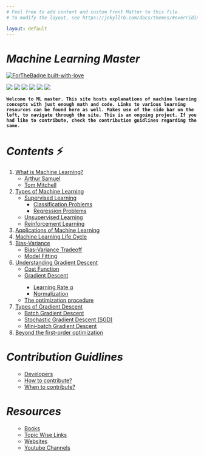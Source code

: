 ```yaml
---
# Feel free to add content and custom Front Matter to this file.
# To modify the layout, see https://jekyllrb.com/docs/themes/#overriding-theme-defaults

layout: default
---
```

# ***Machine Learning Master***
[![ForTheBadge built-with-love](http://ForTheBadge.com/images/badges/built-with-love.svg)](https://github.com/NvsYashwanth)

![](https://badgen.net/badge/Code/Python/blue?icon=https://simpleicons.org/icons/python.svg&labelColor=cyan&label)    ![](https://badgen.net/badge/Library/ScikitLearn/blue?icon=https://upload.wikimedia.org/wikipedia/commons/0/05/Scikit_learn_logo_small.svg&labelColor=cyan&label)    ![](https://badgen.net/badge/Tools/pandas/blue?icon=https://simpleicons.org/icons/pandas.svg&labelColor=cyan&label)       ![](https://badgen.net/badge/Tools/numpy/blue?icon=https://upload.wikimedia.org/wikipedia/commons/1/1a/NumPy_logo.svg&labelColor=cyan&label)        ![](https://badgen.net/badge/Tools/matplotlib/blue?icon=https://upload.wikimedia.org/wikipedia/en/5/56/Matplotlib_logo.svg&labelColor=cyan&label)    ![](https://badgen.net/badge/icon/JupyterNotebook?icon=awesome&label)

**`Welcome to ML master.
This site hosts explanations of machine learning concepts with just enough math and code.
Links to various learning resources can be found here as well.
Makes use of the side bar on the left, to navigate through the site.
This is an ongoing project. If you had like to contribute, check the contribution guidlines regarding the same.`**


# ***Contents*** :zap:
<ol>
 <li><a href='mlwhat/#1-what-is-machine-learning'>What is Machine Learning?</a>
  <ul>
   <li><a href='mlwhat/#arthur-samuel-1959'>Arthur Samuel</a></li>
   <li><a href='mlwhat/#tom-mitchell1997'>Tom Mitchell</a></li>
  </ul>
 </li>
 
   <li><a href='mltype/#2-types-of-machine-learning'>Types of Machine Learning</a>
   <ul>
    <li><a href='mltype/#supervised-learning'>Supervised Learning</a>
     <ul>
       <li><a href='mltype/#classification-problems'>Classification Problems</a></li>
       <li><a href='mltype/#regression-problems'>Regression Problems</a></li>
     </ul>
    </li>
    <li><a href='mltype/#unsupervised-learning'>Unsupervised Learning</a></li>
    <li><a href='mltype/#reinforcement-learning'>Reinforcement Learning</a></li>
   </ul>
 </li>

 <li><a href='mlapp/#3-applications-of-machine-learning'>Applications of Machine Learning</a></li>
  
 <li><a href='mlcycle/#4-machine-learning-life-cycle'>Machine Learning Life Cycle</a></li>
 
 <li><a href="bv/#5-bias-variance">Bias-Variance</a>
  <ul>
   <li><a href='bv/#bias-variance-trade-off'>Bias-Variance Tradeoff</a></li>
   <li><a href='bv/#model-fitting'>Model Fitting</a></li>
  </ul>
 </li>
 
  <li><a href="ugd/#6-understanding-gradient-descent">Understanding Gradient Descent</a>
  <ul>
   <li><a href='ugd/#cost-function'>Cost Function</a></li>
   <li><a href='ugd/#gradient-descent'>Gradient Descent</a></li>
     <ul>
      <li><a href='ugd/#learning-rate-α'>Learning Rate α</a></li>
      <li><a href='ugd/#normalization'>Normalization</a></li>
  </ul>
   
   <li><a href='ugd/#the-optimization-procedure'>The optimization procedure</a></li>
  </ul>
 </li>
 
 <li><a href='typesgd#7-types-of-gradient-descent'>Types of Gradient Descent</a>
   <ul>
   <li><a href='typesgd/#batch-gradient-descent'>Batch Gradient Descent</a></li>
   <li><a href='typesgd/#stochastic-gradient-descent-sgd'>Stochastic Gradient Descent (SGD)</a></li>
   <li><a href='typesgd/#mini-batch-gradient-descent'>Mini-batch Gradient Descent</a></li>
  </ul>
</li>
 
 
 <li><a href='firstorder/#8-beyond-the-first-order-optimization'>Beyond the first-order optimization</a></li>
 
</ol>

# ***Contribution Guidlines***
<ol>
  <ul>
   <li><a href="contribution/#developers">Developers</a></li>
   <li><a href="contribution/#how-to-contribute">How to contribute?</a></li>
   <li><a href="contribution/#when-to-contribute">When to contribute?</a></li>
  </ul>
</ol>

# ***Resources***
<ol>
  <ul>
   <li><a href="resources/#books">Books</a></li>
   <li><a href="resources/#topic-wise-links">Topic Wise Links</a></li>
   <li><a href="resources/#websites">Websites</a></li>
   <li><a href="resources/#youtube-channels">Youtube Channels</a></li>
  </ul>
</ol>

